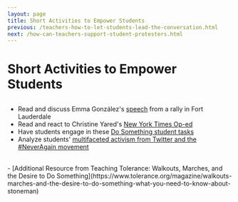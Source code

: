 ```yaml
---
layout: page
title: Short Activities to Empower Students
previous: /teachers-how-to-let-students-lead-the-conversation.html
next: /how-can-teachers-support-student-protesters.html
---
```


Short Activities to Empower Students
============
## 

- Read and discuss Emma González's [speech](https://www.nytimes.com/2018/02/18/us/emma-gonzalez-florida-shooting.html "Link to speech") from a rally in Fort Lauderdale
- Read and react to Christine Yared's [New York Times Op-ed](https://www.nytimes.com/2018/02/18/opinion/florida-school-shooting-guns.html?mtrref=www.google.com&assetType=opinion "Link to Op-ed")
- Have students engage in these [Do Something student tasks](https://www.tolerance.org/classroom-resources/student-tasks/do-something)
- Analyze students' [multifaceted activism from Twitter and the #NeverAgain movement](https://www.newyorker.com/news/news-desk/how-the-survivors-of-parkland-began-the-never-again-movement)
<br>
- [Additional Resource from Teaching Tolerance: Walkouts, Marches, and the Desire to Do Something](https://www.tolerance.org/magazine/walkouts-marches-and-the-desire-to-do-something-what-you-need-to-know-about-stoneman)
